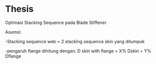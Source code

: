 # Thesis
Optimasi Stacking Sequence pada Blade Stiffener

Asumsi:

-Stacking sequence web = 2 stacking sequence skin yang ditumpuk

-pengaruh flange dihitung dengan: D skin with flange = X% Dskin + Y% Dflange
